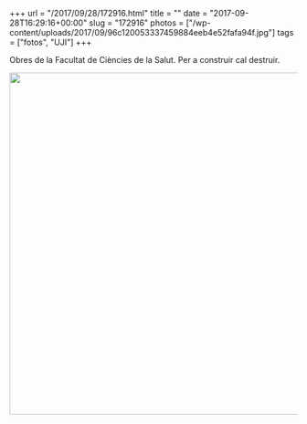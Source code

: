 +++
url = "/2017/09/28/172916.html"
title = ""
date = "2017-09-28T16:29:16+00:00"
slug = "172916"
photos = ["/wp-content/uploads/2017/09/96c120053337459884eeb4e52fafa94f.jpg"]
tags = ["fotos", "UJI"]
+++

Obres de la Facultat de Ciències de la Salut. Per a construir cal destruir.

<img src="/wp-content/uploads/2017/09/96c120053337459884eeb4e52fafa94f.jpg" width="600" height="600" />
